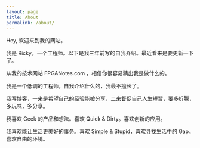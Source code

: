 ```yaml
---
layout: page
title: About
permalink: /about/
---
```


Hey, 欢迎来到我的网站。

我是 Ricky，一个工程师。以下是我三年前写的自我介绍。最近看来是要更新一下了。

从我的技术网站 FPGANotes.com ，相信你很容易猜出我是做什么的。

我是一个低调的工程师，自我介绍什么的，我最不擅长了。

我写博客，一来是希望自己的经验能被分享，二来督促自己人生短暂，要多折腾，多玩味，多分享。

我喜欢 Geek 的产品和想法。喜欢 Quick & Dirty。喜欢创新的应用。

我喜欢能让生活更美好的事务。喜欢 Simple & Stupid，喜欢寻找生活中的 Gap。喜欢自由的环境。
